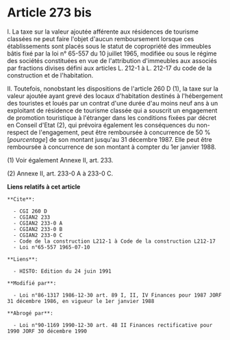 # Article 273 bis

I. La taxe sur la valeur ajoutée afférente aux résidences de tourisme classées ne peut faire l'objet d'aucun remboursement
lorsque ces établissements sont placés sous le statut de copropriété des immeubles bâtis fixé par la loi n° 65-557 du 10
juillet 1965, modifiée ou sous le régime des sociétés constituées en vue de l'attribution d'immeubles aux associés par
fractions divises défini aux articles L. 212-1 à L. 212-17 du code de la construction et de l'habitation.

II. Toutefois, nonobstant les dispositions de l'article 260 D (1), la taxe sur la valeur ajoutée ayant grevé des locaux
d'habitation destinés à l'hébergement des touristes et loués par un contrat d'une durée d'au moins neuf ans à un exploitant
de résidence de tourisme classée qui a souscrit un engagement de promotion touristique à l'étranger dans les conditions
fixées par décret en Conseil d'Etat (2), qui prévoira également les conséquences du non-respect de l'engagement, peut être
remboursée à concurrence de 50 % [*pourcentage*] de son montant jusqu'au 31 décembre 1987. Elle peut être remboursée à
concurrence de son montant à compter du 1er janvier 1988.

(1) Voir également Annexe II, art. 233.

(2) Annexe II, art. 233-0 A à 233-0 C.

**Liens relatifs à cet article**

	**Cite**:

	  - CGI 260 D
	  - CGIAN2 233
	  - CGIAN2 233-0 A
	  - CGIAN2 233-0 B
	  - CGIAN2 233-0 C
	  - Code de la construction L212-1 à Code de la construction L212-17
	  - Loi n°65-557 1965-07-10

	**Liens**:

	  - HISTO: Edition du 24 juin 1991

	**Modifié par**:

	  - Loi n°86-1317 1986-12-30 art. 89 I, II, IV Finances pour 1987 JORF 31 décembre 1986, en vigueur le 1er janvier 1988

	**Abrogé par**:

	  - Loi n°90-1169 1990-12-30 art. 48 II Finances rectificative pour 1990 JORF 30 décembre 1990
